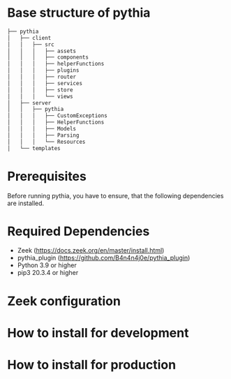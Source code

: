 
# Base structure of pythia
```bash
├── pythia
│   ├── client
│   │   ├── src
│   │   │   ├── assets
│   │   │   ├── components
│   │   │   ├── helperFunctions
│   │   │   ├── plugins
│   │   │   ├── router
│   │   │   ├── services
│   │   │   ├── store
│   │   │   └── views
│   ├── server
│   │   ├── pythia
│   │   │   ├── CustomExceptions
│   │   │   ├── HelperFunctions
│   │   │   ├── Models
│   │   │   ├── Parsing
│   │   │   └── Resources
│   └── templates
```

# Prerequisites
Before running pythia, you have to ensure, that the following dependencies are installed. 

# Required Dependencies
- Zeek (https://docs.zeek.org/en/master/install.html)
- pythia_plugin (https://github.com/B4n4n4j0e/pythia_plugin)
- Python 3.9 or higher
- pip3 20.3.4 or higher

# Zeek configuration

# How to install for development

# How to install for production

